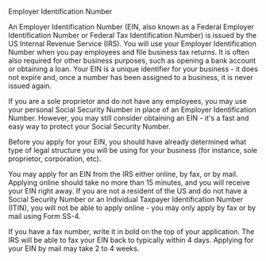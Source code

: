 ---
---
Employer Identification Number

An Employer Identification Number (EIN, also known as a Federal Employer Identification Number or Federal Tax Identification Number) is issued by the US Internal Revenue Service (IRS). You will use your Employer Identification Number when you pay employees and file business tax returns. It is often also required for other business purposes, such as opening a bank account or obtaining a loan. Your EIN is a unique identifier for your business - it does not expire and, once a number has been assigned to a business, it is never issued again.

If you are a sole proprietor and do not have any employees, you may use your personal Social Security Number in place of an Employer Identification Number. However, you may still consider obtaining an EIN - it's a fast and easy way to protect your Social Security Number.

Before you apply for your EIN, you should have already determined what type of legal structure you will be using for your business (for instance, sole proprietor, corporation, etc).

You may apply for an EIN from the IRS either online, by fax, or by mail. Applying online should take no more than 15 minutes, and you will receive your EIN right away. If you are not a resident of the US and do not have a Social Security Number or an Individual Taxpayer Identification Number (ITIN), you will not be able to apply online - you may only apply by fax or by mail using Form SS-4.

If you have a fax number, write it in bold on the top of your application. The IRS will be able to fax your EIN back to typically within 4 days. Applying for your EIN by mail may take 2 to 4 weeks.
